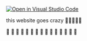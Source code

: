 [![Open in Visual Studio Code](https://classroom.github.com/assets/open-in-vscode-2e0aaae1b6195c2367325f4f02e2d04e9abb55f0b24a779b69b11b9e10269abc.svg)](https://classroom.github.com/online_ide?assignment_repo_id=15780747&assignment_repo_type=AssignmentRepo)

this website goes crazy 🐊🐊🐊🐊🐊

  🦒 🦙 🐘 🦣 🦏 🦛 🐷 🐄 🦬 🦌 🦓 🐴 🦁 🐯 🐒
